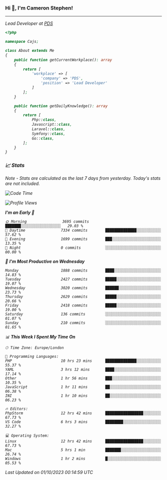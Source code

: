 ### Hi 👋, I'm Cameron Stephen!
<hr>
<p><em>Lead Developer at <a href="https://prindatasolutions.co.uk">PDS</a></p>


```php
<?php

namespace Cajs;

class About extends Me
{
    public function getCurrentWorkplace(): array
    {
        return [
            'workplace' => [
                'company' => 'PDS',
                'position' => 'Lead Developer'
            ]
        ];
    }

    public function getDailyKnowledge(): array
    {
        return [
            Php::class,
            Javascript::class,
            Laravel::class,
            Symfony::class,
            Go::class,
        ];
    }
}
```

### 📈 Stats
<p><em>Note - Stats are calculated as the last 7 days from yesterday. Today's stats are not included.</em></p>


<!--START_SECTION:waka-->
![Code Time](http://img.shields.io/badge/Code%20Time-3%2C559%20hrs%206%20mins-blue)

![Profile Views](http://img.shields.io/badge/Profile%20Views-0-blue)

**I'm an Early 🐤** 

```text
🌞 Morning                3695 commits        ███████░░░░░░░░░░░░░░░░░░   29.03 % 
🌆 Daytime                7334 commits        ██████████████░░░░░░░░░░░   57.62 % 
🌃 Evening                1699 commits        ███░░░░░░░░░░░░░░░░░░░░░░   13.35 % 
🌙 Night                  0 commits           ░░░░░░░░░░░░░░░░░░░░░░░░░   00.00 % 
```
📅 **I'm Most Productive on Wednesday** 

```text
Monday                   1888 commits        ████░░░░░░░░░░░░░░░░░░░░░   14.83 % 
Tuesday                  2427 commits        █████░░░░░░░░░░░░░░░░░░░░   19.07 % 
Wednesday                3020 commits        ██████░░░░░░░░░░░░░░░░░░░   23.73 % 
Thursday                 2629 commits        █████░░░░░░░░░░░░░░░░░░░░   20.66 % 
Friday                   2418 commits        █████░░░░░░░░░░░░░░░░░░░░   19.00 % 
Saturday                 136 commits         ░░░░░░░░░░░░░░░░░░░░░░░░░   01.07 % 
Sunday                   210 commits         ░░░░░░░░░░░░░░░░░░░░░░░░░   01.65 % 
```


📊 **This Week I Spent My Time On** 

```text
🕑︎ Time Zone: Europe/London

💬 Programming Languages: 
PHP                      10 hrs 23 mins      ██████████████░░░░░░░░░░░   55.37 % 
YAML                     3 hrs 12 mins       ████░░░░░░░░░░░░░░░░░░░░░   17.14 % 
Other                    1 hr 56 mins        ███░░░░░░░░░░░░░░░░░░░░░░   10.35 % 
JavaScript               1 hr 11 mins        ██░░░░░░░░░░░░░░░░░░░░░░░   06.38 % 
INI                      1 hr 10 mins        ██░░░░░░░░░░░░░░░░░░░░░░░   06.23 % 

🔥 Editors: 
PhpStorm                 12 hrs 42 mins      █████████████████░░░░░░░░   67.73 % 
VS Code                  6 hrs 3 mins        ████████░░░░░░░░░░░░░░░░░   32.27 % 

💻 Operating System: 
Linux                    12 hrs 42 mins      █████████████████░░░░░░░░   67.73 % 
Mac                      5 hrs 1 min         ███████░░░░░░░░░░░░░░░░░░   26.74 % 
Windows                  1 hr 2 mins         █░░░░░░░░░░░░░░░░░░░░░░░░   05.53 % 
```


 Last Updated on 01/10/2023 00:14:59 UTC
<!--END_SECTION:waka-->
